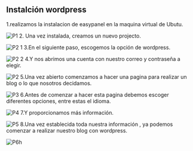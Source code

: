 ## Instalción wordpress
1.realizamos la instalacion de easypanel en la maquina virtual de Ubutu.

![P1](https://user-images.githubusercontent.com/122264667/235853231-fb640ae7-2ab8-411b-be86-f79ddf5a09fe.png)
2. Una vez instalada, creamos un nuevo projecto.

![P2 1](https://user-images.githubusercontent.com/122264667/235853234-a483188a-4fd3-4aad-9ce1-577143db22cc.png)
3.En el siguiente paso, escogemos la opción de wordpress.

![P2 2](https://user-images.githubusercontent.com/122264667/235853242-0650381e-ae07-4388-b34f-8a8e37822fa2.png)
4.Y nos abrimos una cuenta con nuestro correo y contraseña a elegir.

![P2](https://user-images.githubusercontent.com/122264667/235853251-08af1844-7583-4d2d-a3a5-19a1b1a686f9.png)
5.Una vez abierto comenzamos a hacer una pagina para realizar un blog o lo que nosotros decidamos.

![P3](https://user-images.githubusercontent.com/122264667/235853268-51762ab0-6e22-408d-abe3-6b472cfafbcc.png)
6.Antes de comenzar a hacer esta pagina debemos escoger diferentes opciones, entre estas el idioma.

![P4](https://user-images.githubusercontent.com/122264667/235853276-51b8b0d5-35ad-47d1-855c-a1f53d95f549.png)
7.Y  proporcionamos más información. 

![P5](https://user-images.githubusercontent.com/122264667/235853285-94d66acf-3e6c-472a-a4ab-a19ba82d369f.png)
8.Una vez establecida toda nuestra información , ya podemos comenzar a realizar nuestro blog con wordpress.

![P6](https://user-images.githubusercontent.com/122264667/235853293-c16d0edb-92c3-4f01-8809-6905f2aef0d9.png)h
